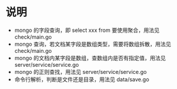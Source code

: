 说明
===

* mongo 的字段查询，即 select xxx from 要使用聚合，用法见 check/main.go
* mongo 查询，若文档某字段是数组类型，需要将数组拆散，用法见 check/main.go
* mongo 的文档内某字段是数组，查数组内是否有指定值，用法见 server/service/service.go
* mongo 的正则查找，用法见 server/service/service.go
* 命令行解析，判断是文件还是目录，用法见 data/save.go